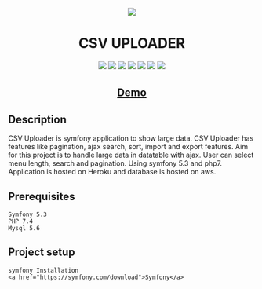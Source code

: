 <p align="center">
	<img src="https://media.giphy.com/media/v7F7rDSSSk9W3q6nsl/giphy.gif"><br>
</p>

<h1 align="center">CSV UPLOADER</h1>
<h6 align="center">

  <img src="https://img.shields.io/badge/Made%20by-Aman-brightgreen" >
  <img src="https://img.shields.io/badge/PHP-7.4.8-green.svg">
  <img src="https://badges.frapsoft.com/os/v1/open-source.svg?v=103" >
  <img src="https://img.shields.io/github/stars/amanjain7838/Csvuploader">
  <img src="https://img.shields.io/github/languages/top/amanjain7838/Csvuploader.svg">
  <img src="https://img.shields.io/github/issues/amanjain7838/Csvuploader.svg">
  <img src="https://img.shields.io/badge/PRs-welcome-brightgreen.svg?style=flat">
</h6>
<h2 align="center"><a href="https://quiet-depths-04639-csvuploader.herokuapp.com/" target="_blank">Demo</a></h2>


## Description

CSV Uploader is symfony application to show large data. CSV Uploader has features like pagination, ajax search, sort, import and export features. Aim for this project is to handle large data in datatable with ajax. User can select menu length, search and pagination. Using symfony 5.3 and php7. Application is hosted on Heroku and database is hosted on aws.


## Prerequisites
```
Symfony 5.3
PHP 7.4
Mysql 5.6
```

## Project setup
```
symfony Installation
<a href="https://symfony.com/download">Symfony</a>
```